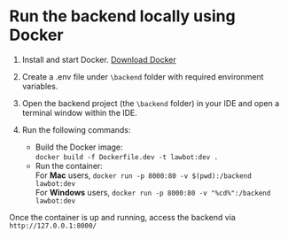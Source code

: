 # Run the backend locally using Docker
1. Install and start Docker. [Download Docker](https://docs.docker.com/get-docker/)

2. Create a .env file under `\backend` folder with required environment variables.  

3. Open the backend project (the `\backend` folder) in your IDE and open a terminal window within the IDE. 

4. Run the following commands:  

    - Build the Docker image:  
        `docker build -f Dockerfile.dev -t lawbot:dev .`  
    - Run the container:  
        For **Mac** users, `docker run -p 8000:80 -v $(pwd):/backend lawbot:dev`  
        For **Windows** users, `docker run -p 8000:80 -v "%cd%":/backend lawbot:dev`  

Once the container is up and running, access the backend via `http://127.0.0.1:8000/`
